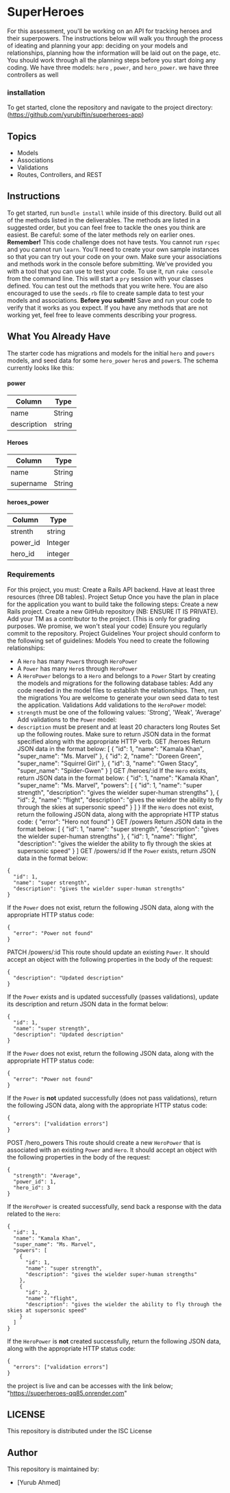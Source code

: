 # SuperHeroes
For this assessment, you'll be working on an API for tracking heroes and their superpowers.
The instructions below will walk you through the process of ideating and planning your app: deciding on your models and relationships, planning how the information will be laid out on the page, etc.
You should work through all the planning steps before you start doing any coding.
We have three models: `hero` ,   `power`, and `hero_power`.
we have three controllers as well
 ### installation
  To get started, clone the repository and navigate to the project directory:
  (https://github.com/yurubiftin/superheroes-app)
## Topics
- Models
- Associations
- Validations
- Routes, Controllers, and REST
## Instructions
To get started, run `bundle install` while inside of this directory.
Build out all of the methods listed in the deliverables. The methods are listed
           in a suggested order, but you can feel free to tackle the ones you think are
easiest. Be careful: some of the later methods rely on earlier ones.
**Remember!** This code challenge does not have tests. You cannot run `rspec`
and you cannot run `learn`. You'll need to create your own sample instances so
that you can try out your code on your own.
Make sure your associations and
methods work in the console before submitting.
We've provided you with a tool that you can use to test your code. To use it,
run `rake console` from the command line. This will start a `pry` session with
your classes defined. You can test out the methods that you write here.
You are
also encouraged to use the `seeds.rb` file to create sample data to test your
models and associations.
**Before you submit!** Save and run your code to verify that it works as you
expect.
If you have any methods that are not working yet, feel free to leave
comments describing your progress.
## What You Already Have
The starter code has migrations and models for the initial `hero` and `powers`
models, and seed data for some `hero_power` `hero`s and `power`s. The schema currently
looks like this:
#### power
| Column | Type   |
| ------ | ------ |
| name   | String |
| description |string|
#### Heroes
| Column | Type    |
| ------ | ------- |
| name   | String  |
|supername| String |
#### heroes_power
| Column | Type    |
| ------ | ------- |
|strenth|string|
| power_id | Integer |
|hero_id|integer|
### Requirements
For this project, you must:
Create a Rails API backend.
Have at least three resources (three DB tables).
Project Setup
Once you have the plan in place for the application you want to build take the following steps:
Create a new Rails project.
Create a new GitHub repository (NB: ENSURE IT IS PRIVATE).
Add your TM as a contributor to the project. (This is only for grading purposes. We promise, we won't steal your code)
Ensure you regularly commit to the repository.
Project Guidelines
Your project should conform to the following set of guidelines:
Models
You need to create the following relationships:
- A `Hero` has many `Power`s through `HeroPower`
- A `Power` has many `Hero`s through `HeroPower`
- A `HeroPower` belongs to a `Hero` and belongs to a `Power`
Start by creating the models and migrations for the following database tables:
Add any code needed in the model files to establish the relationships.
Then, run the migrations
You are welcome to generate your own seed data to test the application.
Validations
Add validations to the `HeroPower` model:
- `strength` must be one of the following values: 'Strong', 'Weak', 'Average'
Add validations to the `Power` model:
- `description` must be present and at least 20 characters long
Routes
Set up the following routes. Make sure to return JSON data in the format
specified along with the appropriate HTTP verb.
GET /heroes
Return JSON data in the format below:
[
{ "id": 1, "name": "Kamala Khan", "super_name": "Ms. Marvel" },
{ "id": 2, "name": "Doreen Green", "super_name": "Squirrel Girl" },
{ "id": 3, "name": "Gwen Stacy", "super_name": "Spider-Gwen" }
]
GET /heroes/:id
If the `Hero` exists, return JSON data in the format below:
{
  "id": 1,
  "name": "Kamala Khan",
  "super_name": "Ms. Marvel",
  "powers": [
    {
      "id": 1,
      "name": "super strength",
      "description": "gives the wielder super-human strengths"
    },
    {
      "id": 2,
      "name": "flight",
      "description": "gives the wielder the ability to fly through the skies at supersonic speed"
    }
  ]
}
If the `Hero` does not exist, return the following JSON data, along with
the appropriate HTTP status code:
{   "error": "Hero not found" }
 GET /powers
Return JSON data in the format below:
[
  {
    "id": 1,
    "name": "super strength",
    "description": "gives the wielder super-human strengths"
  },
  {
    "id": 1,
    "name": "flight",
    "description": "gives the wielder the ability to fly through the skies at supersonic speed"
  }
]
 GET /powers/:id
If the `Power` exists, return JSON data in the format below:
```
{
  "id": 1,
  "name": "super strength",
  "description": "gives the wielder super-human strengths"
}
```
If the `Power` does not exist, return the following JSON data, along with
the appropriate HTTP status code:
```
{
  "error": "Power not found"
}
```
 PATCH /powers/:id
This route should update an existing `Power`. It should accept an object with
the following properties in the body of the request:
```
{
  "description": "Updated description"
}
```
If the `Power` exists and is updated successfully (passes validations), update
its description and return JSON data in the format below:
```
{
  "id": 1,
  "name": "super strength",
  "description": "Updated description"
}
```
If the `Power` does not exist, return the following JSON data, along with
the appropriate HTTP status code:
```
{
  "error": "Power not found"
}
```
If the `Power` is **not** updated successfully (does not pass validations),
return the following JSON data, along with the appropriate HTTP status code:
```
{
  "errors": ["validation errors"]
}
```
 POST /hero_powers
This route should create a new `HeroPower` that is associated with an
existing `Power` and `Hero`. It should accept an object with the following
properties in the body of the request:
```
{
  "strength": "Average",
  "power_id": 1,
  "hero_id": 3
}
```
If the `HeroPower` is created successfully, send back a response with the data
related to the `Hero`:
```
{
  "id": 1,
  "name": "Kamala Khan",
  "super_name": "Ms. Marvel",
  "powers": [
    {
      "id": 1,
      "name": "super strength",
      "description": "gives the wielder super-human strengths"
    },
    {
      "id": 2,
      "name": "flight",
      "description": "gives the wielder the ability to fly through the skies at supersonic speed"
    }
  ]
}
```
If the `HeroPower` is **not** created successfully, return the following
JSON data, along with the appropriate HTTP status code:
```
{
  "errors": ["validation errors"]
}
```
the project is live and can be accesses with the link below;
"https://superheroes-qq85.onrender.com"
## LICENSE
This repository is distributed under the ISC License
## Author
This repository is maintained by:
- [Yurub Ahmed]